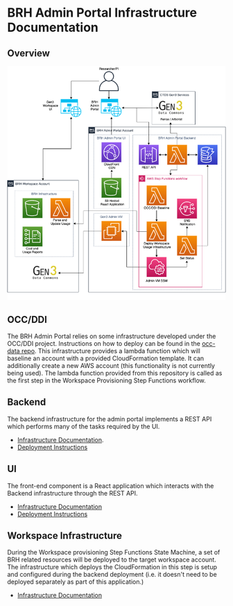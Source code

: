 # BRH Admin Portal Infrastructure Documentation

## Overview
![BMH Admin Portal Infrastructure Diagram](./images/full_architecture.png?raw=true "BMH Infrastructure")

## OCC/DDI 
The BRH Admin Portal relies on some infrastructure developed under the OCC/DDI project. Instructions on how to deploy can be found in the [occ-data repo](https://github.com/occ-data/ddi-pay-per-compute/tree/main/account_creation_automation/backend). This infrastructure provides a lambda function which will baseline an account with a provided CloudFormation template. It can additionally create a new AWS account (this functionality is not currently being used). The lambda function provided from this repository is called as the first step in the Workspace Provisioning Step Functions workflow.

## Backend 
The backend infrastructure for the admin portal implements a REST API which performs many of the tasks required by the UI. 
* [Infrastructure Documentation](./backend/developer-backend.md). 
* [Deployment Instructions](../bmh_admin_portal_backend/README.md)

## UI
The front-end component is a React application which interacts with the Backend infrastructure through the REST API. 
* [Infrastructure Documentation](./frontend/developer-frontend.md)
* [Deployment Instructions](../bmh_admin_portal_ui/README_DEPLOYMENT.md)

## Workspace Infrastructure
During the Workspace provisioning Step Functions State Machine, a set of BRH related resources will be deployed to the target workspace account. The infrastructure which deploys the CloudFormation in this step is setup and configured during the backend deployment (i.e. it doesn't need to be deployed separately as part of this application.) 
* [Infrastructure Documentation](./workspace/developer-workspace.md)